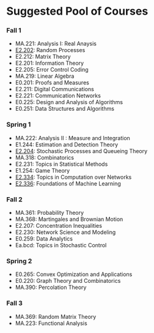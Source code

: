 # Suggested Pool of Courses

### Fall 1
- MA.221: Analysis I: Real Anaysis
- [E2.202](./random): Random Processes
- E2.212: Matrix Theory
- E2.201: Information Theory
- E2.205: Error Control Coding
- MA.219: Linear Algebra
- E0.201: Proofs and Measures
- E2.211: Digital Communications
- E2.221: Communication Networks
- E0.225: Design and Analysis of Algorithms
- E0.251: Data Structures and Algorithms

### Spring 1
- MA.222: Analysis II : Measure and Integration
- E1.244: Estimation and Detection Theory
- [E2.204](./spqt): Stochastic Processes and Queueing Theory
- MA.318: Combinatorics
- E2.231: Topics in Statistical Methods
- E1.254: Game Theory
- [E2.334](./statphy): Topics in Computation over Networks
- [E2.336](./ml): Foundations of Machine Learning

### Fall 2
- MA.361: Probability Theory
- MA.368: Martingales and Brownian Motion 
- E2.207: Concentration Inequalities
- E2.230: Network Science and Modeling
- E0.259: Data Analytics
- Ea.bcd: Topics in Stochastic Control

### Spring 2
- E0.265: Convex Optimization and Applications
- E0.220: Graph Theory and Combinatorics
- MA.390: Percolation Theory

### Fall 3
- MA.369: Random Matrix Theory
- MA.223: Functional Analysis
